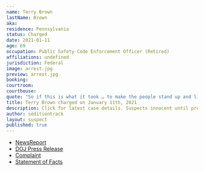 ```yaml
---
name: Terry Brown
lastName: Brown
aka: 
residence: Pennsylvania
status: Charged
date: 2021-01-11
age: 69
occupation: Public Safety Code Enforcement Officer (Retired)
affiliations: undefined
jurisdiction: Federal
image: arrest.jpg
preview: arrest.jpg
booking: 
courtroom: 
courthouse: 
quote: "So if this is what it took … to make the people stand up and listen, then to me it was worth it."
title: Terry Brown charged on January 11th, 2021
description: Click for latest case details. Suspects innocent until proven guilty.
author: seditiontrack
layout: suspect
published: true
---
```

- [NewsReport](https://www.ldnews.com/story/news/2021/01/07/lebanon-county-arrested-during-capitol-siege-has-no-regrets-trump-supporters-election-washington/6588911002/)
- [DOJ Press Release](https://www.justice.gov/opa/pr/thirteen-charged-federal-court-following-riot-united-states-capitol)
- [Complaint](https://www.justice.gov/opa/press-release/file/1351716/download)
- [Statement of Facts](https://www.justice.gov/opa/press-release/file/1351721/download)
